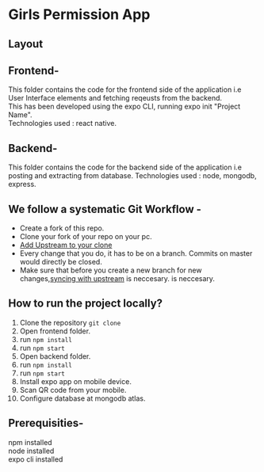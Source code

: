 
# **Girls Permission App**
## **Layout**
## Frontend- 
This folder contains the code for the frontend side of the application i.e User Interface elements and fetching reqeusts from the backend.   
This has been developed using the expo CLI, running expo init "Project Name".     
Technologies used : react native.

## Backend- 
This folder contains the code for the backend side of the application  i.e posting and extracting from database.   Technologies used : node, mongodb, express.

## We follow a systematic Git Workflow -

- Create a fork of this repo.
- Clone your fork of your repo on your pc.
- [Add Upstream to your clone](https://help.github.com/en/github/collaborating-with-issues-and-pull-requests/configuring-a-remote-for-a-fork)
- Every change that you do, it has to be on a branch. Commits on master would directly be closed.
- Make sure that before you create a new branch for new changes,[syncing with upstream](https://help.github.com/en/github/collaborating-with-issues-and-pull-requests/syncing-a-fork) is neccesary. is neccesary.

## How to run the project locally?
1. Clone the repository
``` git clone ```
1. Open frontend folder.
2. run ``` npm install ```
3. run ``` npm start ```
4. Open backend folder.
5. run ``` npm install ```
6. run ``` npm start ```
7. Install expo app on mobile device.
8. Scan QR code from your mobile.
9. Configure database at mongodb atlas.

## Prerequisities-
npm installed   
node installed     
expo cli installed


